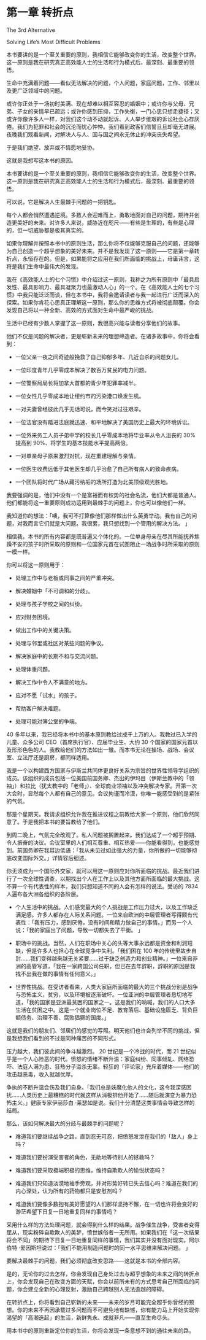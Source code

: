 # 第一章 转折点
The 3rd Alternative

Solving Life’s Most Difficult Problems

本书要讲的是一个至关重要的原则，我相信它能够改变你的生活，改变整个世界。这一原则是我在研究真正高效能人士的生活和行为模式后，最深刻、最重要的领悟。

生命中充满着问题——看似无法解决的问题，个人问题，家庭问题，工作、邻里以及更广泛领域中的问题。

或许你正处于一场初时美满、现在却难以相互容忍的婚姻中；或许你与父母、兄弟、子女的亲情早已疏远；或许你感到压抑，工作失衡，一门心思只想走捷径；又或许你像许多人一样，对我们这个动不动就起诉、人人举步维艰的诉讼社会心存厌倦。我们为犯罪和社会的沉沦而忧心忡忡。我们看到政客们信誓旦旦却毫无进展。夜晚我们观看新闻，对解决人与人、国与国之间永无休止的冲突丧失希望。

于是我们绝望、放弃或不情愿地妥协。

这就是我想写这本书的原因。

本书要讲的是一个至关重要的原则，我相信它能够改变你的生活，改变整个世界。这一原则是我在研究真正高效能人士的生活和行为模式后，最深刻、最重要的领悟。

可以说，它是解决人生最棘手问题的一把钥匙。

每个人都会悄然遭遇逆境。多数人会迎难而上，勇敢地面对自己的问题，期待并创造更美好的未来。对许多人来说，威胁近在咫尺——有些是生理的，有些是心理的，但一切威胁都是极其真实的。

如果你理解并按照本书中的原则生活，那么你将不仅能够克服自己的问题，还能够为自己创造一个超乎想象的美好未来。并不是我发现了这一原则——它是第一章转折点，永恒存在的。但是，如果能将之应用在我们所面临的挑战上，毋庸讳言，这将是我们生命中最伟大的发现。

我在《高效能人士的七个习惯》中介绍过这一原则，我称之为所有原则中「最具启发性、最具影响力、最具凝聚力也最激动人心」的一个。在《高效能人士的七个习惯》中我只能泛泛而谈，但在本书中，我将会邀请读者与我一起进行广泛而深入的探索。如果你肯花心思真正理解这一原则，那么你的思维方式将被彻底颠覆。你会发现自己将以一种全新、高效的方式面对生命中最严峻的挑战。

生活中已经有少数人掌握了这一原则，我很高兴能与读者分享他们的故事。

他们不仅是问题的解决者，更是崭新未来的理想缔造者。在诸多故事中，你将会看到：

- 一位父亲一夜之间奇迹般挽救了自己抑郁多年、几近自杀的问题女儿。

- 一位印度青年几乎零成本解决了数百万贫民的电力问题。

- 一位警察局局长将加拿大首都的青少年犯罪率减半。

- 一位女性几乎零成本地让纽约市的污染港口焕发生机。

- 一对夫妻曾经彼此几乎无话可说，而今笑对过往艰辛。

- 一位法官没有踏进法庭就迅速、和平地解决了美国历史上最大的环境诉讼。

- 一位外来务工人员子弟中学的校长几乎零成本地将毕业率从令人沮丧的 30% 提高到 90%、将学生的基本技能水平提高两倍。

- 一对单亲母子原来激烈对抗，现在重建理解与亲情。

- 一位医生收费远低于其他医生却几乎治愈了自己所有病人的致命疾病。

- 一个团队将时代广场从藏污纳垢的场所打造为北美顶级观光胜地。

我要强调的是，他们中没有一个是富裕而有权势的社会名流，他们大都是普通人。他们都能将这一重要原则成功运用到最棘手的问题上，你也可以像他们一样。

我知道你的想法：「噢，我可不打算像他们那样做出什么英勇举动。我有自己的问题，对我而言它们就是大问题。我很累，我只想找到一个管用的解决方法。 」

相信我，本书的所有内容都是既普遍又个体化的。一位单身母亲在尽其所能抚养焦躁不安的孩子时所采取的原则和一位国家元首在试图阻止一场战争时所采取的原则一模一样。

你可以将这一原则用于：

- 处理工作中与老板或同事之间的严重冲突。

- 解决婚姻中「不可调和的分歧」。

- 处理与孩子学校之间的纠纷。

- 应对财务困境。

- 做出工作中的关键决策。

- 处理与邻里或社区对某些问题的争议。

- 解决家庭中的长期不和与交流问题。

- 处理体重问题。

- 解决工作中令人不满意的地方。

- 应对不愿「试水」的孩子。

- 帮助客户解决难题。

- 处理可能对簿公堂的争端。

40 多年以来，我已经将本书中的基本原则教给过成千上万的人。我教过已入学的儿童、众多公司 CEO（首席执行官）、应届毕业生、大约 30 个国家的国家元首以及形形色色的人。我教给他们的方法如出一辙。而本书无论在操场、战场、会议室、立法厅还是厨房，都同样适用。

我是一个以构建西方国家与伊斯兰共同体更良好关系为宗旨的世界性领导学组织的成员。该组织的成员包括一位美国前国务卿、杰出的伊玛目（伊斯兰教中的「领袖」）和拉比（犹太教中的「老师」）、全球商业领袖以及冲突解决专家。开第一次大会时，显然每个人都有自己的意见。会议拘谨而冷漠，你唯一能感受到的是紧张的气氛。

那是个星期天。我请求组织允许我在推进议程之前教给大家一个原则，他们欣然同意了。于是我把本书的要旨教给了他们。

到周二晚上，气氛完全改观了。私人问题被搁置起来。我们达成了一个超乎预期、令人振奋的决议。会议室里的人们相互尊重、相互热爱——你能看得到，也能感觉到。前国务卿在我耳边低语：「我从未见过如此强大的力量，你所做的一切能够彻底改变国际外交。」详情容后细述。

你无须成为一个国际外交家，就可以用这一原则应对你所面临的挑战。最近我们进行了一次全球性调查，以期找出个人在工作上以及其他方面所面临的最大挑战。这不算一个有代表性的样本，我们只想知道不同的人会有怎样的说法。受访的 7834 人遍布各大洲各组织的各阶层。

- 个人生活中的挑战。人们感觉最大的个人挑战是工作压力过大，以及工作缺乏满足感。许多人都存在人际关系问题。一位来自欧洲的中层管理者写得颇有代表性：「我有压力，感到厌倦，没有时间和精力做自己的事情。」而另一个人说：「我的家庭出了问题，导致一切都失去了平衡。 」

- 职场中的挑战。当然，人们在职场中关心的头等大事永远都是资金和利润短缺，但是许多人也担心在全球竞争中失利。「我们困在  100 年的传统里故步自封……我们变得越来越无关紧要……过于缺乏创造力和创业精神。」一位来自非洲的高管写道，「我在一家跨国公司任职，但已在去年辞职，辞职的原因是我找不出我在做的事情有任何意义。」

- 世界性挑战。在受访者看来，人类大家庭所面临的最大的三个挑战分别是战争与恐怖主义，贫穷，以及环境被逐渐破坏。一位亚洲的中层管理者恳切地写道，「我的国家是亚洲最贫困的国家之一。这是我们的呐喊，我们的人口大多生活在贫困之中。这是一个就业岗位不足、教育落后、基础设施匮乏、背负巨额债务、治理不善、腐败猖獗的国度。」

这就是我们的朋友们、邻居们的感觉的写照。明天他们也许会列举不同的挑战，但是我想我们看到的不过是同种痛苦的不同形式。

压力越大，我们彼此间的争斗越激烈。 20 世纪是一个冷战的时代，而 21 世纪似乎是一个人心险恶的时代。愤怒的情绪不断升温：家庭纠纷、同事倾轧、网络恐吓、法庭人满为患、狂热分子滥杀无辜。轻狂的「评论家」充斥着媒体——他们的攻击越恶毒，收入就越优厚。

争执的不断升温会伤及我们自身。「我们总是妖魔化他人的文化，这令我深感困扰……人类历史上最糟糕的时代就这样从消极排他开始了……随后就演变为暴力恐怖主义。」健康专家伊丽莎白 ·莱瑟如是说。我们十分清楚这类事情会导致怎样的结局。

那么，该如何解决最大的分歧与最棘手的问题呢？

- 难道我们要继续战争之路，直到忍无可忍，把愤怒发泄在我们的「敌人」身上吗？

- 难道我们要扮演受害者的角色，无助地等待别人的拯救吗？

- 难道我们要采取极端积极的思维，维持自欺欺人的愉悦状态吗？

- 难道我们只知道淡漠地袖手旁观，并对形势好转已失去信心吗？难道在我们的内心深处，认为所有的药物都只是安慰剂吗？

- 难道我们要像多数抱有美好愿望的人们那样坚持不懈，在一切也许将会变好的渺茫希望下日复一日地重复同样的事情吗？

采用什么样的方法处理问题，就会得到什么样的结果。战争催生战争，受害者变得屈从，现实粉碎自欺欺人的美梦，愤世嫉俗者一无所用。如果我们在「这一次结果将会不同」的期待下日复一日地重复同样的事情，我们其实并没有面对现实。阿尔伯特 ·爱因斯坦说过：「我们不能用制造问题时的同一水平思维来解决问题。 」

要解决最棘手的问题，我们必须彻底改变思路——这就是本书的全部内容。

是的，无论你的过去怎样，你会发现自己身处过去与超乎想象的未来之间的转折点上，你会发现自己在改变方面的天赋，你会以前所未有的方式思考自己所面临的问题，你会建立全新的心理反射，激励自己跨越别人无法逾越的障碍。

在转折点上，你将看到自己崭新的未来——未来的岁月可能完全超乎你曾经的预想。你的未来不再因承载过多问题而不可避免地有缺憾，你有能力马上开始实现你渴望的「高潮迭起」的生活，新鲜隽永、成就非凡——直至生命尽头。

用本书中的原则重新定位你的生活，你将会发现一条意想不到的通往未来的路。



